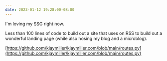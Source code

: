 ```yaml
---
date: 2023-01-12 19:28:00-08:00
---
```


I'm loving my SSG right now.

Less than 100 lines of code to build out a site that uses on RSS to build out a wonderful landing page (while also hosing my blog and a microblog).

[https://github.com/kjaymiller/kjaymiller.com/blob/main/routes.py](https://github.com/kjaymiller/kjaymiller.com/blob/main/routes.py)